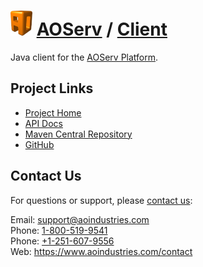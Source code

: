# [<img src="ao-logo.png" alt="AO Logo" width="35" height="40">](https://www.aoindustries.com/) [AOServ](https://www.aoindustries.com/aoserv/) / [Client](https://www.aoindustries.com/aoserv/client/)
Java client for the [AOServ Platform](https://www.aoindustries.com/aoserv/).

## Project Links
* [Project Home](https://www.aoindustries.com/aoserv/client/)
* [API Docs](https://www.aoindustries.com/aoserv/client/apidocs/)
* [Maven Central Repository](http://search.maven.org/#search|gav|1|g:%22com.aoindustries%22%20AND%20a:%22aoserv-client%22)
* [GitHub](https://github.com/aoindustries/aoserv-client)

## Contact Us
For questions or support, please [contact us](https://www.aoindustries.com/contact):

Email: [support@aoindustries.com](mailto:support@aoindustries.com)  
Phone: [1-800-519-9541](tel:1-800-519-9541)  
Phone: [+1-251-607-9556](tel:+1-251-607-9556)  
Web: https://www.aoindustries.com/contact

